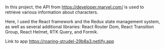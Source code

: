 In this project, the API from https://developer.marvel.com/ 
is used to retrieve various information about characters.

Here, I used the React framework and the Redux state management system,
as well as several additional libraries: React Router Dom, React Transition Group, 
React Helmet, RTK Query, and Formik.

Link to app https://roaring-strudel-29b8a3.netlify.app
